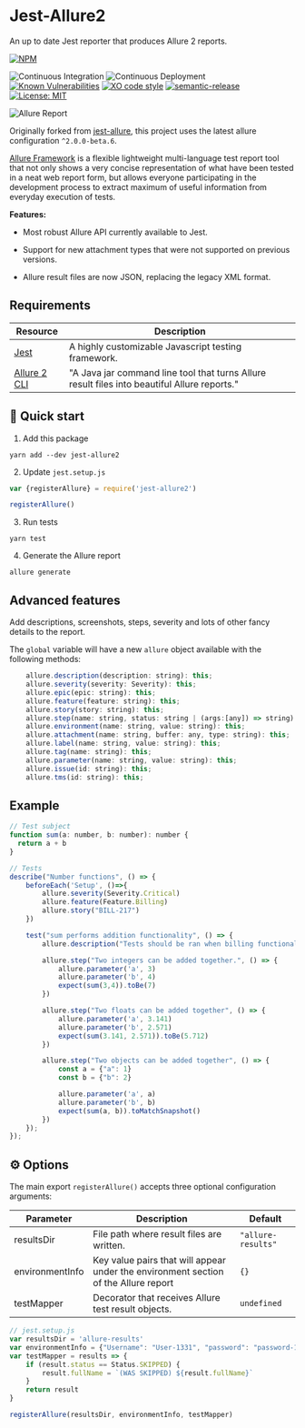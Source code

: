 # Jest-Allure2

An up to date Jest reporter that produces Allure 2 reports.

[![NPM](https://nodei.co/npm/jest-allure2.png)](https://nodei.co/npm/jest-allure2/)

![Continuous Integration](https://github.com/ryparker/jest-allure2/workflows/Continuous%20Integration/badge.svg)
![Continuous Deployment](https://github.com/ryparker/jest-allure2/workflows/Continuous%20Deployment/badge.svg)
[![Known Vulnerabilities](https://snyk.io/test/github/ryparker/jest-allure2/badge.svg?targetFile=package.json)](https://snyk.io/test/github/ryparker/jest-allure2?targetFile=package.json)
[![XO code style](https://img.shields.io/badge/code_style-XO-5ed9c7.svg)](https://github.com/xojs/xo)
[![semantic-release](https://img.shields.io/badge/%20%20%F0%9F%93%A6%F0%9F%9A%80-semantic--release-e10079.svg)](https://github.com/semantic-release/semantic-release)
[![License: MIT](https://img.shields.io/badge/License-MIT-yellow.svg)](https://opensource.org/licenses/MIT)

![Allure Report](https://user-images.githubusercontent.com/2823336/40350093-59cad576-5db1-11e8-8210-c4db3bf825a1.png)

 Originally forked from [jest-allure](https://github.com/zaqqaz/jest-allure), this project uses the latest allure configuration `^2.0.0-beta.6`.

[Allure Framework](https://github.com/allure-framework/allure2) is a flexible lightweight multi-language test report tool that not only
shows a very concise representation of what have been tested in a neat web report form,
but allows everyone participating in the development process to extract maximum of useful
information from everyday execution of tests.

**Features:**

- Most robust Allure API currently available to Jest.

- Support for new attachment types that were not supported on previous versions.

- Allure result files are now JSON, replacing the legacy XML format.

## Requirements

| Resource                                                             | Description                                                                                  |
| -------------------------------------------------------------------- | -------------------------------------------------------------------------------------------- |
| [Jest](https://jestjs.io/)                                           | A highly customizable Javascript testing framework.                                          |
| [Allure 2 CLI](https://github.com/allure-framework/allure2#download) | "A Java jar command line tool that turns Allure result files into beautiful Allure reports." |

## :rocket: Quick start

1. Add this package

```shell
yarn add --dev jest-allure2
```

2. Update `jest.setup.js`

```js
var {registerAllure} = require('jest-allure2')

registerAllure()
```

3. Run tests

```shell
yarn test
```

4. Generate the Allure report

```shell
allure generate
```

## Advanced features

Add descriptions, screenshots, steps, severity and lots of other
fancy details to the report.

The `global` variable will have a new `allure` object available with the following methods:

```js
    allure.description(description: string): this;
    allure.severity(severity: Severity): this;
    allure.epic(epic: string): this;
    allure.feature(feature: string): this;
    allure.story(story: string): this;
    allure.step(name: string, status: string | (args:[any]) => string): this;
    allure.environment(name: string, value: string): this;
    allure.attachment(name: string, buffer: any, type: string): this;
    allure.label(name: string, value: string): this;
    allure.tag(name: string): this;
    allure.parameter(name: string, value: string): this;
    allure.issue(id: string): this;
    allure.tms(id: string): this;
```

## Example

```js
// Test subject
function sum(a: number, b: number): number {
  return a + b
}

// Tests
describe("Number functions", () => {
    beforeEach('Setup', ()=>{
        allure.severity(Severity.Critical)
        allure.feature(Feature.Billing)
        allure.story("BILL-217")
    })

    test("sum performs addition functionality", () => {
        allure.description("Tests should be ran when billing functionality is changed.")

        allure.step("Two integers can be added together.", () => {
            allure.parameter('a', 3)
            allure.parameter('b', 4)
            expect(sum(3,4)).toBe(7)
        })

        allure.step("Two floats can be added together", () => {
            allure.parameter('a', 3.141)
            allure.parameter('b', 2.571)
            expect(sum(3.141, 2.571)).toBe(5.712)
        })

        allure.step("Two objects can be added together", () => {
            const a = {"a": 1}
            const b = {"b": 2}

            allure.parameter('a', a)
            allure.parameter('b', b)
            expect(sum(a, b)).toMatchSnapshot()
        })
    });
});

```

## :gear: Options

The main export `registerAllure()` accepts three optional configuration arguments:

| Parameter       | Description                                                                         | Default            |
| --------------- | ----------------------------------------------------------------------------------- | ------------------ |
| resultsDir      | File path where result files are written.                                           | `"allure-results"` |
| environmentInfo | Key value pairs that will appear under the environment section of the Allure report | `{}`               |
| testMapper      | Decorator that receives Allure test result objects.                                 | `undefined`        |

```js
// jest.setup.js
var resultsDir = 'allure-results'
var environmentInfo = {"Username": "User-1331", "password": "password-1331"}
var testMapper = results => {
    if (result.status == Status.SKIPPED) {
        result.fullName = `(WAS SKIPPED) ${result.fullName}`
    }
    return result
}

registerAllure(resultsDir, environmentInfo, testMapper)
```
